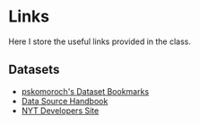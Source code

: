 Links
=====

Here I store the useful links provided in the class.

## Datasets

* [pskomoroch's Dataset Bookmarks](http://delicious.com/pskomoroch/dataset)
* [Data Source Handbook](http://www.amazon.com/Data-Source-Handbook-Pete-Warden/dp/1449303145/)
* [NYT Developers Site](http://developer.nytimes.com)